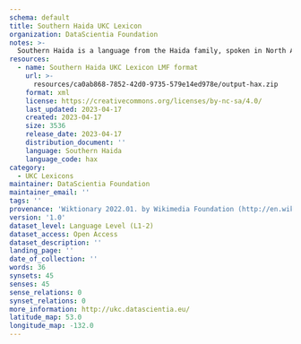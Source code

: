 ```yaml
---
schema: default
title: Southern Haida UKC Lexicon
organization: DataScientia Foundation
notes: >-
  Southern Haida is a language from the Haida family, spoken in North America. The UKC Lexicon of Southern Haida is represented as a lexico-semantic network. It consists of words, word senses, synsets, as well as sense-level and synset-level relationships.
resources:
  - name: Southern Haida UKC Lexicon LMF format
    url: >-
      resources/ca0ab868-7852-42d0-9735-579e14ed978e/output-hax.zip
    format: xml
    license: https://creativecommons.org/licenses/by-nc-sa/4.0/
    last_updated: 2023-04-17
    created: 2023-04-17
    size: 3536
    release_date: 2023-04-17
    distribution_document: ''
    language: Southern Haida
    language_code: hax
category:
  - UKC Lexicons
maintainer: DataScientia Foundation
maintainer_email: ''
tags: ''
provenance: 'Wiktionary 2022.01. by Wikimedia Foundation (http://en.wiktionary.org); Princeton WordNet 2.1 by Princeton University (https://wordnet.princeton.edu)'
version: '1.0'
dataset_level: Language Level (L1-2)
dataset_access: Open Access
dataset_description: ''
landing_page: ''
date_of_collection: ''
words: 36
synsets: 45
senses: 45
sense_relations: 0
synset_relations: 0
more_information: http://ukc.datascientia.eu/
latitude_map: 53.0
longitude_map: -132.0
---
```

